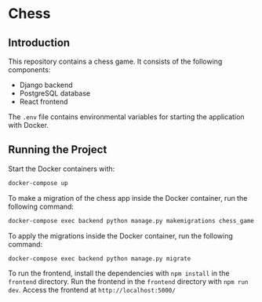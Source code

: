 # Chess

## Introduction

This repository contains a chess game. It consists of the following components:

- Django backend
- PostgreSQL database
- React frontend

The `.env` file contains environmental variables for starting the application with Docker.

## Running the Project

Start the Docker containers with:
```bash
docker-compose up
```

To make a migration of the chess app inside the Docker container, run the following command:
```bash
docker-compose exec backend python manage.py makemigrations chess_game
```

To apply the migrations inside the Docker container, run the following command:
```bash
docker-compose exec backend python manage.py migrate
```

To run the frontend, install the dependencies with `npm install` in the `frontend` directory.
Run the frontend in the `frontend` directory with `npm run dev`.
Access the frontend at `http://localhost:5000/`
